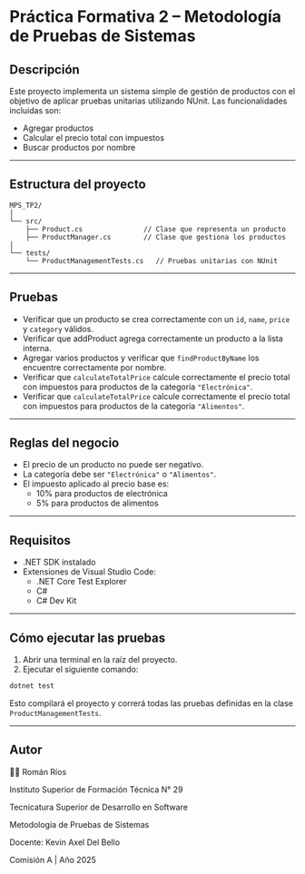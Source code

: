 # Práctica Formativa 2 – Metodología de Pruebas de Sistemas

## Descripción

Este proyecto implementa un sistema simple de gestión de productos con el objetivo de aplicar pruebas unitarias utilizando NUnit. Las funcionalidades incluidas son:

- Agregar productos
- Calcular el precio total con impuestos
- Buscar productos por nombre

---

## Estructura del proyecto

```
MPS_TP2/
│
└── src/
    ├── Product.cs               // Clase que representa un producto
    ├── ProductManager.cs        // Clase que gestiona los productos
│
└── tests/
    └── ProductManagementTests.cs   // Pruebas unitarias con NUnit
```

---

## Pruebas

- Verificar que un producto se crea correctamente con un `id`, `name`, `price` y `category` válidos.
- Verificar que addProduct agrega correctamente un producto a la lista interna.
- Agregar varios productos y verificar que `findProductByName` los encuentre correctamente por nombre.
- Verificar que `calculateTotalPrice` calcule correctamente el precio total con impuestos para productos de la categoría `"Electrónica"`.
- Verificar que `calculateTotalPrice` calcule correctamente el precio total con impuestos para productos de la categoría `"Alimentos"`.


---

## Reglas del negocio

- El precio de un producto no puede ser negativo.
- La categoría debe ser `"Electrónica"` o `"Alimentos"`.
- El impuesto aplicado al precio base es:
  - 10% para productos de electrónica
  - 5% para productos de alimentos

---

## Requisitos

- .NET SDK instalado  
- Extensiones de Visual Studio Code:
  - .NET Core Test Explorer  
  - C#  
  - C# Dev Kit  

---

## Cómo ejecutar las pruebas

1. Abrir una terminal en la raíz del proyecto.
2. Ejecutar el siguiente comando:

```bash
dotnet test
```

Esto compilará el proyecto y correrá todas las pruebas definidas en la clase `ProductManagementTests`.

---

## Autor

🧑‍💻 Román Ríos

Instituto Superior de Formación Técnica N° 29

Tecnicatura Superior de Desarrollo en Software

Metodología de Pruebas de Sistemas 

Docente: Kevin Axel Del Bello

Comisión A | Año 2025
